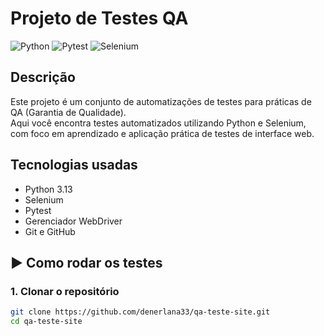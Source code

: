 # Projeto de Testes QA

![Python](https://img.shields.io/badge/Python-3.13-blue)
![Pytest](https://img.shields.io/badge/Pytest-8.4.1-orange)
![Selenium](https://img.shields.io/badge/Selenium-4-green)

## Descrição

Este projeto é um conjunto de automatizações de testes para práticas de QA (Garantia de Qualidade).  
Aqui você encontra testes automatizados utilizando Python e Selenium, com foco em aprendizado e aplicação prática de testes de interface web.

## Tecnologias usadas

- Python 3.13
- Selenium
- Pytest
- Gerenciador WebDriver
- Git e GitHub

## ▶️ Como rodar os testes

### 1. Clonar o repositório

```bash
git clone https://github.com/denerlana33/qa-teste-site.git
cd qa-teste-site
